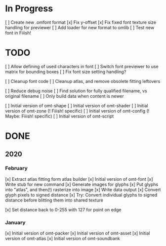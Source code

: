 # In Progress

[ ] Create new .omfont format
	[x] Fix y-offset
	[x] Fix fixed font texture size handling for previewer
	[ ] Add loader for new format to omlib
	[ ] Test new font in Fiiish!

# TODO

[ ] Allow defining of used characters in font
[ ] Switch font previewer to use matrix for bounding boxes
[ ] Fix font size setting handling?

[ ] Cleanup font code
[ ] Cleanup atlas, and remove obsolete fitting leftovers

[ ] Reduce debug noise
[ ] Find solution for fully qualified filename, vs original filename
[ ] Only build data when content is newer

[ ] Initial version of omt-shape
[ ] Initial version of omt-shader
[ ] Initial version of omt-zone 	(! Fiiish! specific)
[ ] Initial version of omt-config	(! Maybe: Fiiish! specific)
[ ] Initial version of omt-script


# DONE

## 2020

### February

[x] Extract atlas fitting form atlas builder
[x] Initial version of omt-font
	[x] Write stub for new command
	[x] Generate images for glyphs
	[x] Put glyphs into "atlas", and then(!) rasterize into image
	[x] Write data output
	[x] Convert glyph pixels to signed distance
	[x] Try: Convert individual glyphs to signed distance before blitting them into shared texture

[x] Set distance back to 0-255 with 127 for point on edge

### January


[x] Initial version of omt-packer
[x] Initial version of omt-asset
[x] Initial version of omt-atlas
[x] Initial version of omt-soundbank

